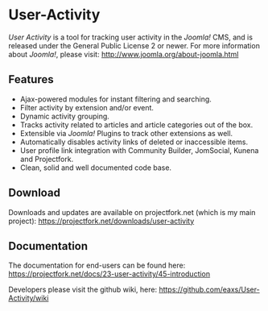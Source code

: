 User-Activity
=============

*User Activity* is a tool for tracking user activity in the *Joomla!* CMS, and is released under the General Public License 2 or newer.
For more information about *Joomla!*, please visit: http://www.joomla.org/about-joomla.html

Features
--------
* Ajax-powered modules for instant filtering and searching.
* Filter activity by extension and/or event.
* Dynamic activity grouping.
* Tracks activity related to articles and article categories out of the box.
* Extensible via *Joomla!* Plugins to track other extensions as well.
* Automatically disables activity links of deleted or inaccessible items.
* User profile link integration with Community Builder, JomSocial, Kunena and Projectfork.
* Clean, solid and well documented code base.

Download
--------
Downloads and updates are available on projectfork.net (which is my main project):
https://projectfork.net/downloads/user-activity

Documentation
-------------
The documentation for end-users can be found here:
https://projectfork.net/docs/23-user-activity/45-introduction

Developers please visit the github wiki, here:
https://github.com/eaxs/User-Activity/wiki